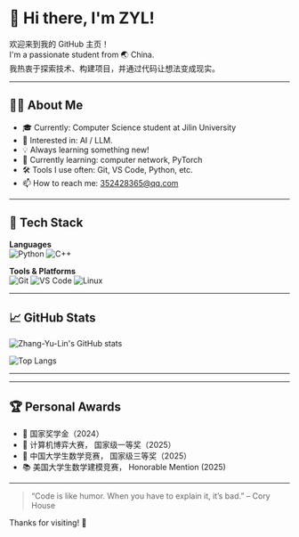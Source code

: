 # 👋 Hi there, I'm ZYL!

欢迎来到我的 GitHub 主页！  
I'm a passionate student from 🌏 China.  
我热衷于探索技术、构建项目，并通过代码让想法变成现实。

---

## 🧑‍💻 About Me

- 🎓 Currently: Computer Science student at Jilin University
- 🔬 Interested in: AI / LLM.
- 💡 Always learning something new!
- 🌱 Currently learning: computer network, PyTorch
- 🛠️ Tools I use often: Git, VS Code, Python, etc.
- 📫 How to reach me: 352428365@qq.com

---

## 🔧 Tech Stack

**Languages**  
![Python](https://img.shields.io/badge/Python-3776AB?style=flat-square&logo=python&logoColor=white)
![C++](https://img.shields.io/badge/C++-00599C?style=flat-square&logo=c%2B%2B&logoColor=white)

**Tools & Platforms**  
![Git](https://img.shields.io/badge/Git-F05032?style=flat-square&logo=git&logoColor=white)
![VS Code](https://img.shields.io/badge/VS%20Code-007ACC?style=flat-square&logo=visual-studio-code&logoColor=white)
![Linux](https://img.shields.io/badge/Linux-FCC624?style=flat-square&logo=linux&logoColor=black)

---

## 📈 GitHub Stats

![Zhang-Yu-Lin's GitHub stats](https://github-readme-stats.vercel.app/api?username=Zhang-Yu-Lin&show_icons=true&theme=default)

![Top Langs](https://github-readme-stats.vercel.app/api/top-langs/?username=Zhang-Yu-Lin&layout=compact)

---

---

## 🏆 Personal Awards

- 🥇 国家奖学金（2024）  
- 🥇 计算机博弈大赛， 国家级一等奖（2025）  
- 🏅 中国大学生数学竞赛， 国家级三等奖（2025）  
- 📚 美国大学生数学建模竞赛， Honorable Mention (2025) 

---


> “Code is like humor. When you have to explain it, it’s bad.” – Cory House

Thanks for visiting! 🚀
